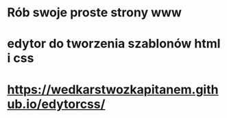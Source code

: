# Rób swoje proste strony www
# edytor do tworzenia szablonów html i css
# https://wedkarstwozkapitanem.github.io/edytorcss/
